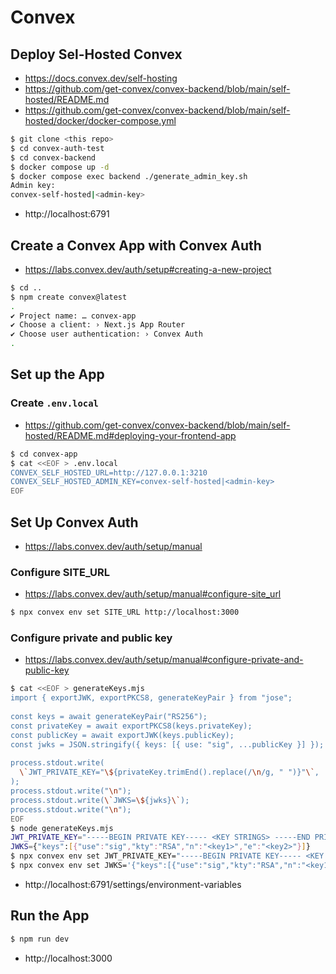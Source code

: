 # Convex

## Deploy Sel-Hosted Convex

- https://docs.convex.dev/self-hosting
- https://github.com/get-convex/convex-backend/blob/main/self-hosted/README.md
- https://github.com/get-convex/convex-backend/blob/main/self-hosted/docker/docker-compose.yml


```bash
$ git clone <this repo>
$ cd convex-auth-test
$ cd convex-backend
$ docker compose up -d
$ docker compose exec backend ./generate_admin_key.sh
Admin key:
convex-self-hosted|<admin-key>
```

- http://localhost:6791


## Create a Convex App with Convex Auth

- https://labs.convex.dev/auth/setup#creating-a-new-project

```bash
$ cd ..
$ npm create convex@latest
.
✔ Project name: … convex-app
✔ Choose a client: › Next.js App Router
✔ Choose user authentication: › Convex Auth
.
```

## Set up the App

### Create `.env.local`

- https://github.com/get-convex/convex-backend/blob/main/self-hosted/README.md#deploying-your-frontend-app


```bash
$ cd convex-app
$ cat <<EOF > .env.local
CONVEX_SELF_HOSTED_URL=http://127.0.0.1:3210
CONVEX_SELF_HOSTED_ADMIN_KEY=convex-self-hosted|<admin-key>
EOF
```

## Set Up Convex Auth

- https://labs.convex.dev/auth/setup/manual

### Configure SITE_URL

- https://labs.convex.dev/auth/setup/manual#configure-site_url

```bash
$ npx convex env set SITE_URL http://localhost:3000
```

### Configure private and public key

- https://labs.convex.dev/auth/setup/manual#configure-private-and-public-key

```bash
$ cat <<EOF > generateKeys.mjs
import { exportJWK, exportPKCS8, generateKeyPair } from "jose";
 
const keys = await generateKeyPair("RS256");
const privateKey = await exportPKCS8(keys.privateKey);
const publicKey = await exportJWK(keys.publicKey);
const jwks = JSON.stringify({ keys: [{ use: "sig", ...publicKey }] });
 
process.stdout.write(
  \`JWT_PRIVATE_KEY="\${privateKey.trimEnd().replace(/\n/g, " ")}"\`,
);
process.stdout.write("\n");
process.stdout.write(\`JWKS=\${jwks}\`);
process.stdout.write("\n");
EOF
$ node generateKeys.mjs
JWT_PRIVATE_KEY="-----BEGIN PRIVATE KEY----- <KEY STRINGS> -----END PRIVATE KEY-----"
JWKS={"keys":[{"use":"sig","kty":"RSA","n":"<key1>","e":"<key2>"}]}
$ npx convex env set JWT_PRIVATE_KEY="-----BEGIN PRIVATE KEY----- <KEY STRINGS> -----END PRIVATE KEY-----"
$ npx convex env set JWKS='{"keys":[{"use":"sig","kty":"RSA","n":"<key1>","e":"<key2>"}]}'
```

- http://localhost:6791/settings/environment-variables

## Run the App

```bash
$ npm run dev
```

- http://localhost:3000

